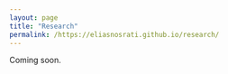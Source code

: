 ```yaml
---
layout: page
title: "Research"
permalink: /https://eliasnosrati.github.io/research/
---
```


<p>Coming soon.</p>
